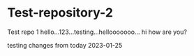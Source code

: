 # Test-repository-2
Test repo 1
hello...123...testing...hellooooooo...
hi
how are you?

testing changes from today 2023-01-25